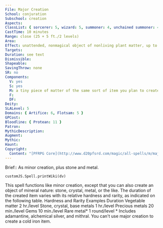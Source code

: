 ```yaml
---
File: Major Creation
School: conjuration
Subschool: creation
Aspects: 
ClassList: { sorcerer: 5, wizard: 5, summoner: 4, unchained summoner: 4, witch: 5, occultist: 4, psychic: 5 }
CastTime: 10 minutes
Range: close (25 + 5 ft./2 levels)
Area: 
Effect: unattended, nonmagical object of nonliving plant matter, up to 1 cu. ft./level
Targets: 
Duration: see text
Dismissible: 
Shapeable: 
SavingThrow: none
SR: no
Components:
  V: yes
  S: yes
  M: a tiny piece of matter of the same sort of item you plan to create with minor creation
  F: 
  DF: 
Deity: 
SLALevel: 5
Domains: { Artifice: 6, Flotsam: 5 }
GPCost: 
Bloodline: { Protean: 11 }
Patron: 
MythicDescription: 
Augment: 
Mythic: 
Haunt: 
Copyright:
  Content: "[PFRPG Core](http://www.d20pfsrd.com/magic/all-spells/m/major-creation)"
---
```

Brief:: As minor creation, plus stone and metal.

```dataviewjs
customJS.Spell.printWiki(dv)
```

This spell functions like minor creation, except that you can also create an object of mineral nature: stone, crystal, metal, or the like. The duration of the created item varies with its relative hardness and rarity, as indicated on the following table. Hardness and Rarity Examples Duration Vegetable matter 2 hr./level Stone, crystal, base metals 1 hr./level Precious metals 20 min./level Gems 10 min./level Rare metal* 1 round/level * Includes adamantine, alchemical silver, and mithral. You can't use major creation to create a cold iron item.
